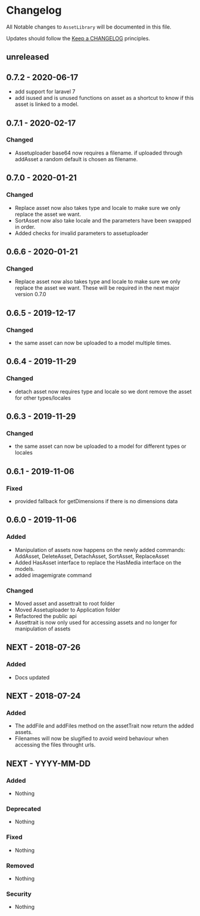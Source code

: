 # Changelog

All Notable changes to `AssetLibrary` will be documented in this file.

Updates should follow the [Keep a CHANGELOG](http://keepachangelog.com/) principles.

## unreleased

## 0.7.2 - 2020-06-17

- add support for laravel 7
- add isused and is unused functions on asset as a shortcut to know if this asset is linked to a model.

## 0.7.1 - 2020-02-17

### Changed

- Assetuploader base64 now requires a filename. if uploaded through addAsset a random default is chosen as filename.

## 0.7.0 - 2020-01-21

### Changed

- Replace asset now also takes type and locale to make sure we only replace the asset we want.
- SortAsset now also take locale and the parameters have been swapped in order.
- Added checks for invalid parameters to assetuploader

## 0.6.6 - 2020-01-21

### Changed

- Replace asset now also takes type and locale to make sure we only replace the asset we want. These will be required in the next major version 0.7.0

## 0.6.5 - 2019-12-17

### Changed

- the same asset can now be uploaded to a model multiple times.

## 0.6.4 - 2019-11-29

### Changed

- detach asset now requires type and locale so we dont remove the asset for other types/locales

## 0.6.3 - 2019-11-29

### Changed

- the same asset can now be uploaded to a model for different types or locales

## 0.6.1 - 2019-11-06

### Fixed
- provided fallback for getDimensions if there is no dimensions data

## 0.6.0 - 2019-11-06

### Added
- Manipulation of assets now happens on the newly added commands: AddAsset, DeleteAsset, DetachAsset, SortAsset, ReplaceAsset
- Added HasAsset interface to replace the HasMedia interface on the models.
- added imagemigrate command

### Changed
- Moved asset and assettrait to root folder
- Moved Assetuploader to Application folder
- Refactored the public api
- Assettrait is now only used for accessing assets and no longer for manipulation of assets

## NEXT - 2018-07-26

### Added
- Docs updated

## NEXT - 2018-07-24

### Added
- The addFile and addFiles method on the assetTrait now return the added assets.
- Filenames will now be slugified to avoid weird behaviour when accessing the files throught urls.

## NEXT - YYYY-MM-DD

### Added
- Nothing

### Deprecated
- Nothing

### Fixed
- Nothing

### Removed
- Nothing

### Security
- Nothing
